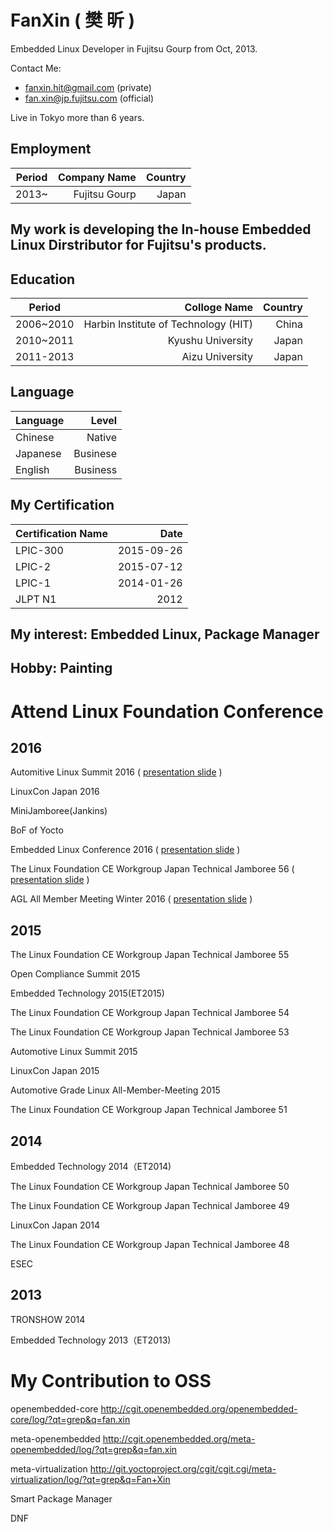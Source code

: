 # FanXin ( 樊 昕 )

Embedded Linux Developer in Fujitsu Gourp from Oct, 2013.

Contact Me:

- fanxin.hit@gmail.com (private)
- fan.xin@jp.fujitsu.com (official)

Live in Tokyo more than 6 years.

## Employment
| Period | Company Name  | Country | 
| --------   | -----:  | -----:  | 
| 2013~ | Fujitsu Gourp | Japan |

## My work is developing the In-house Embedded Linux Dirstributor for Fujitsu's products.

## Education

| Period | Colloge Name  | Country | 
| --------   | -----:  | -----:  | 
| 2006~2010 | Harbin Institute of Technology (HIT) | China |
| 2010~2011 | Kyushu University | Japan |
| 2011-2013 | Aizu University | Japan |

## Language
| Language | Level  | 
| --------   | -----:  | 
| Chinese | Native |
| Japanese | Businese |
| English | Business |

## My Certification

|Certification Name | Date |
| --------   | -----:  |
|LPIC-300 | 2015-09-26 |
|LPIC-2 | 2015-07-12 | 
|LPIC-1 | 2014-01-26 |
|JLPT N1 | 2012 |

## My interest: Embedded Linux, Package Manager 

## Hobby: Painting

# Attend Linux Foundation Conference

## 2016

Automitive Linux Summit 2016 ( [presentation slide](http://events.linuxfoundation.jp/sites/events/files/slides/ALS_2016_r007.pdf) )

LinuxCon Japan 2016

MiniJamboree(Jankins)

BoF of Yocto

Embedded Linux Conference 2016 ( [presentation slide](http://www.fujitsu.com/jp/group/fct/documents/events/2016/A_Smart_Way_to_Manage_Packages_in_Yocto_Project.pdf) )

The Linux Foundation CE Workgroup Japan Technical Jamboree 56 ( [presentation slide](http://www.fujitsu.com/jp/group/fct/documents/events/2016/A_Smart_Way_to_Manage_Packages.pdf) )

AGL All Member Meeting Winter 2016 ( [presentation slide](http://www.fujitsu.com/jp/group/fct/documents/events/2016/A_Smart_Way_to_Manage_Packages.pdf) )


## 2015

The Linux Foundation CE Workgroup Japan Technical Jamboree 55

Open Compliance Summit 2015

Embedded Technology 2015(ET2015)
 
The Linux Foundation CE Workgroup Japan Technical Jamboree 54

The Linux Foundation CE Workgroup Japan Technical Jamboree 53

Automotive Linux Summit 2015

LinuxCon Japan 2015

Automotive Grade Linux All-Member-Meeting 2015

The Linux Foundation CE Workgroup Japan Technical Jamboree 51

## 2014

Embedded Technology 2014（ET2014)

The Linux Foundation CE Workgroup Japan Technical Jamboree 50

The Linux Foundation CE Workgroup Japan Technical Jamboree 49

LinuxCon Japan 2014

The Linux Foundation CE Workgroup Japan Technical Jamboree 48

ESEC

## 2013

TRONSHOW 2014

Embedded Technology 2013（ET2013)

# My Contribution to OSS

openembedded-core
http://cgit.openembedded.org/openembedded-core/log/?qt=grep&q=fan.xin

meta-openembedded
http://cgit.openembedded.org/meta-openembedded/log/?qt=grep&q=fan.xin

meta-virtualization
http://git.yoctoproject.org/cgit/cgit.cgi/meta-virtualization/log/?qt=grep&q=Fan+Xin

Smart Package Manager

DNF 



